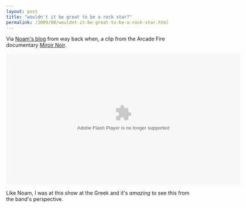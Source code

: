 ```yaml
---
layout: post
title: "wouldn't it be great to be a rock star?"
permalink: /2009/08/wouldnt-it-be-great-to-be-a-rock-star.html
---
```


<p>Via <a href="http://www.menschions.com/post/66487959/arcade-fire-miroir-noir">Noam's blog</a> from way back when, a clip from the Arcade Fire documentary <a href="http://miroir-noir.com/">Miroir Noir</a>.</p>

<p><object id="ep_player" name="ep_player" height="360" width="640" data="http://cdn.episodic.com/player/EpisodicPlayer.swf?config=http%3A%2F%2Fcdn.episodic.com%2Fshows%2F52%2F690%2F2%2Fconfig.xml" type="application/x-shockwave-flash"><param name="movie" value="http://cdn.episodic.com/player/EpisodicPlayer.swf?config=http%3A%2F%2Fcdn.episodic.com%2Fshows%2F52%2F690%2F2%2Fconfig.xml"/><param name="AllowScriptAccess" value="always"/><param name="allowfullscreen" value="true"/><embed src="https://cdn.episodic.com/player/EpisodicPlayer.swf?config=http%3A%2F%2Fcdn.episodic.com%2Fshows%2F52%2F690%2F2%2Fconfig.xml" type="application/x-shockwave-flash" allowfullscreen="true" AllowScriptAccess="always" width="640" height="360" id="ep_player" name="ep_player"/></object></p>

<p>Like Noam, I was at this show at the Greek and it's <em>amazing</em> to see this from the band's perspective.</p>




